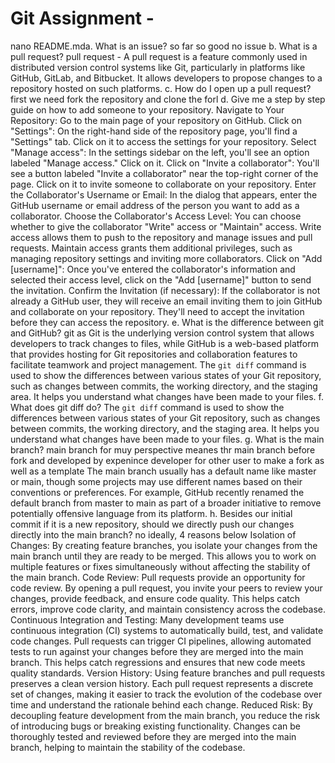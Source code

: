 # Git Assignment - <keyuancy>

nano README.mda. What is an issue?
so far so good no issue
b. What is a pull request?
pull request - A pull request is a feature commonly used in distributed version control systems like Git, particularly in platforms like GitHub, GitLab, and Bitbucket. It allows developers to propose changes to a repository hosted on such platforms.
c. How do I open up a pull request?
first we need fork the repository and clone the forl
d. Give me a step by step guide on how to add someone to your repository.
Navigate to Your Repository: Go to the main page of your repository on GitHub.
Click on "Settings": On the right-hand side of the repository page, you'll find a "Settings" tab. Click on it to access the settings for your repository.
Select "Manage access": In the settings sidebar on the left, you'll see an option labeled "Manage access." Click on it.
Click on "Invite a collaborator": You'll see a button labeled "Invite a collaborator" near the top-right corner of the page. Click on it to invite someone to collaborate on your repository.
Enter the Collaborator's Username or Email: In the dialog that appears, enter the GitHub username or email address of the person you want to add as a collaborator.
Choose the Collaborator's Access Level: You can choose whether to give the collaborator "Write" access or "Maintain" access. Write access allows them to push to the repository and manage issues and pull requests. Maintain access grants them additional privileges, such as managing repository settings and inviting more collaborators.
Click on "Add [username]": Once you've entered the collaborator's information and selected their access level, click on the "Add [username]" button to send the invitation.
Confirm the Invitation (if necessary): If the collaborator is not already a GitHub user, they will receive an email inviting them to join GitHub and collaborate on your repository. They'll need to accept the invitation before they can access the repository.
e. What is the difference between git and GitHub?
git as Git is the underlying version control system that allows developers to track changes to files, while GitHub is a web-based platform that provides hosting for Git repositories and collaboration features to facilitate teamwork and project management. The `git diff` command is used to show the differences between various states of your Git repository, such as changes between commits, the working directory, and the staging area. It helps you understand what changes have been made to your files.
f. What does git diff do?
The `git diff` command is used to show the differences between various states of your Git repository, such as changes between commits, the working directory, and the staging area. It helps you understand what changes have been made to your files.
g. What is the main branch?
main branch for muy perspective meanes thr main branch before fork and developed by expenince developer for other user to make a fork as well as a template The main branch usually has a default name like master or main, though some projects may use different names based on their conventions or preferences. For example, GitHub recently renamed the default branch from master to main as part of a broader initiative to remove potentially offensive language from its platform.
h. Besides our initial commit if it is a new repository, should we directly push our changes directly into the main branch?
no ideally, 4 reasons below  Isolation of Changes: By creating feature branches, you isolate your changes from the main branch until they are ready to be merged. This allows you to work on multiple features or fixes simultaneously without affecting the stability of the main branch.
Code Review: Pull requests provide an opportunity for code review. By opening a pull request, you invite your peers to review your changes, provide feedback, and ensure code quality. This helps catch errors, improve code clarity, and maintain consistency across the codebase.
Continuous Integration and Testing: Many development teams use continuous integration (CI) systems to automatically build, test, and validate code changes. Pull requests can trigger CI pipelines, allowing automated tests to run against your changes before they are merged into the main branch. This helps catch regressions and ensures that new code meets quality standards.
Version History: Using feature branches and pull requests preserves a clean version history. Each pull request represents a discrete set of changes, making it easier to track the evolution of the codebase over time and understand the rationale behind each change.
Reduced Risk: By decoupling feature development from the main branch, you reduce the risk of introducing bugs or breaking existing functionality. Changes can be thoroughly tested and reviewed before they are merged into the main branch, helping to maintain the stability of the codebase.
